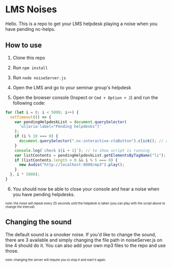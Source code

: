 # LMS Noises

Hello. This is a repo to get your LMS helpdesk playing a noise when you have pending nc-helps.

## How to use

1. Clone this repo

2. Run `npm install`

3. Run `node noiseServer.js`

4. Open the LMS and go to your seminar group's helpdesk

5. Open the browser console (Inspect or `Cmd + Option + J`) and run the following code:

```javascript
for (let i = 0; i < 5000; i++) {
  setTimeout(() => {
    var pendingHelpdeskList = document.querySelector(
      'ul[aria-label="Pending helpdesks"]'
    );
    if (i % 10 === 0) {
      document.querySelector(".nc-interactive-ctaButton").click(); // refresh helpdesk list
    }
    console.log(`check ${i + 1}`); // to show script is running
    var listContents = pendingHelpdeskList.getElementsByTagName("li");
    if (listContents.length > 0 && i % 5 === 0) {
      new Audio("http://localhost:8080/mp3").play();
    }
  }, i * 5000);
}
```

6. You should now be able to close your console and hear a noise when you have pending helpdesks.

<sub><sup>note: the noise will repeat every 25 seconds until the helpdesk is taken (you can play with the script above to change the interval)</sup></sub>

## Changing the sound

The default sound is a snooker noise. If you'd like to change the sound, there are 3 available and simply changing the file path in noiseServer.js on line 4 should do it. You can also add your own mp3 files to the repo and use those.

<sub><sup>note: changing the server will require you to stop it and start it again.
